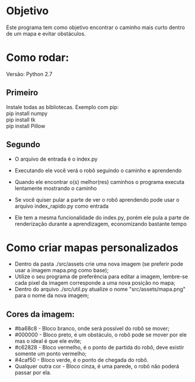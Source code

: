 # Objetivo
Este programa tem como objetivo encontrar o caminho mais curto dentro de um mapa e evitar obstáculos.
 
# Como rodar:
Versão: Python 2.7
 
## Primeiro 
Instale todas as bibliotecas. Exemplo com pip: </br>
pip install numpy </br>
pip install tk </br>
pip install Pillow </br>
 
## Segundo
- O arquivo de entrada é o index.py </br>
- Executando ele você verá o robô seguindo o caminho e aprendendo </br>
- Quando ele encontrar o(s) melhor(res) caminhos o programa executa lentamente mostrando o caminho </br>
 
- Se você quiser pular a parte de ver o robô aprendendo pode usar o arquivo index_rapido.py como entrada </br>
- Ele tem a mesma funcionalidade do index.py, porém ele pula a parte de renderização durante a aprendizagem, economizando bastante tempo </br>
 
# Como criar mapas personalizados
- Dentro da pasta ./src/assets crie uma nova imagem (se preferir pode usar a imagem mapa.png como base); </br>
- Utilize o seu programa de preferência para editar a imagem, lembre-se cada pixel da imagem corresponde a uma nova posição no mapa; </br>
- Dentro do arquivo ./src/util.py atualize o nome "src/assets/mapa.png" para o nome da nova imagem; </br>
 
## Cores da imagem:
- #ba68c8 - Bloco branco, onde será possível do robô se mover; </br>
- #000000 - Bloco preto, é um obstáculo, o robô pode se mover por ele mas o ideal é que ele evite; </br>
- #c62828 - Bloco vermelho, é o ponto de partida do robô, deve existir somente um ponto vermelho; </br>
- #4caf50 - Bloco verde, é o ponto de chegada do robô. </br>
- Qualquer outra cor - Bloco cinza, é uma parede, o robô não poderá passar por ela. </br>
